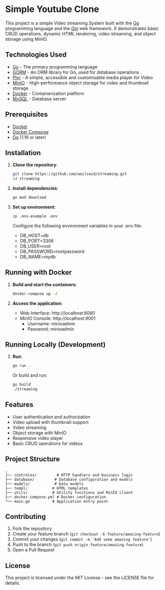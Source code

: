 # Simple Youtube Clone

This project is a simple Video streaming System built with the [Go](https://golang.org/) programming language and the [Gin](https://github.com/gin-gonic/gin) web framework. It demonstrates basic CRUD operations, dynamic HTML rendering, video streaming, and object storage using MinIO.

## Technologies Used

- [Go](https://golang.org/) - The primary programming language
- [GORM](https://gorm.io/) - An ORM library for Go, used for database operations
- [Plyr](https://plyr.io/) - A simple, accessible and customisable media player for Video
- [MinIO](https://min.io/) - High-performance object storage for video and thumbnail storage
- [Docker](https://www.docker.com/) - Containerization platform
- [MySQL](https://www.mysql.com/) - Database server

## Prerequisites

- [Docker](https://docs.docker.com/get-docker/)
- [Docker Compose](https://docs.docker.com/compose/install/)
- [Go](https://golang.org/doc/install) (1.16 or later)

## Installation

1. **Clone the repository**:
   ```sh
   git clone https://github.com/wailsaid/streaming.git
   cd streaming
   ```

2. **Install dependencies**:
   ```sh
   go mod download
   ```

3. **Set up environment**:
   ```sh
   cp .env.example .env
   ```
   Configure the following environment variables in your .env file:
   - DB_HOST=db
   - DB_PORT=3306
   - DB_USER=root
   - DB_PASSWORD=rootpassword
   - DB_NAME=mydb
   
## Running with Docker

1. **Build and start the containers**:
   ```sh
   docker-compose up -d
   ```

2. **Access the application**:
   - Web Interface: http://localhost:8080
   - MinIO Console: http://localhost:9001
     - Username: minioadmin
     - Password: minioadmin

## Running Locally (Development)

1. **Run**:
   ```sh
   go run .
   ```
   Or build and run:
   ```sh
   go build
   ./streaming
   ```

## Features

- User authentication and authorization
- Video upload with thumbnail support
- Video streaming
- Object storage with MinIO
- Responsive video player
- Basic CRUD operations for videos

## Project Structure

```
.
├── controles/         # HTTP handlers and business logic
├── database/         # Database configuration and models
├── models/           # Data models
├── templ/           # HTML templates
├── utils/           # Utility functions and MinIO client
├── docker-compose.yml # Docker configuration
└── main.go          # Application entry point
```

## Contributing

1. Fork the repository
2. Create your feature branch (`git checkout -b feature/amazing-feature`)
3. Commit your changes (`git commit -m 'Add some amazing feature'`)
4. Push to the branch (`git push origin feature/amazing-feature`)
5. Open a Pull Request

## License

This project is licensed under the MIT License - see the LICENSE file for details.